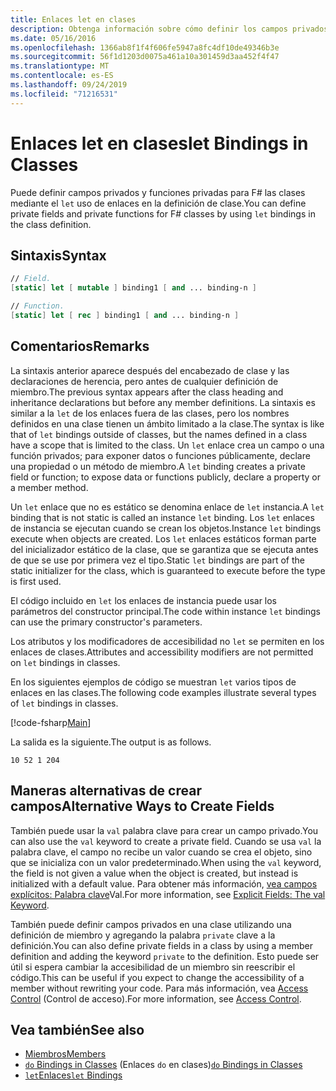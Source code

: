 ```yaml
---
title: Enlaces let en clases
description: Obtenga información sobre cómo definir los campos privados y las F# funciones privadas para las clases mediante los enlaces ' Let ' en la definición de clase.
ms.date: 05/16/2016
ms.openlocfilehash: 1366ab8f1f4f606fe5947a8fc4df10de49346b3e
ms.sourcegitcommit: 56f1d1203d0075a461a10a301459d3aa452f4f47
ms.translationtype: MT
ms.contentlocale: es-ES
ms.lasthandoff: 09/24/2019
ms.locfileid: "71216531"
---
```

# <a name="let-bindings-in-classes"></a><span data-ttu-id="a08e7-103">Enlaces let en clases</span><span class="sxs-lookup"><span data-stu-id="a08e7-103">let Bindings in Classes</span></span>

<span data-ttu-id="a08e7-104">Puede definir campos privados y funciones privadas para F# las clases mediante el `let` uso de enlaces en la definición de clase.</span><span class="sxs-lookup"><span data-stu-id="a08e7-104">You can define private fields and private functions for F# classes by using `let` bindings in the class definition.</span></span>

## <a name="syntax"></a><span data-ttu-id="a08e7-105">Sintaxis</span><span class="sxs-lookup"><span data-stu-id="a08e7-105">Syntax</span></span>

```fsharp
// Field.
[static] let [ mutable ] binding1 [ and ... binding-n ]

// Function.
[static] let [ rec ] binding1 [ and ... binding-n ]
```

## <a name="remarks"></a><span data-ttu-id="a08e7-106">Comentarios</span><span class="sxs-lookup"><span data-stu-id="a08e7-106">Remarks</span></span>

<span data-ttu-id="a08e7-107">La sintaxis anterior aparece después del encabezado de clase y las declaraciones de herencia, pero antes de cualquier definición de miembro.</span><span class="sxs-lookup"><span data-stu-id="a08e7-107">The previous syntax appears after the class heading and inheritance declarations but before any member definitions.</span></span> <span data-ttu-id="a08e7-108">La sintaxis es similar a la `let` de los enlaces fuera de las clases, pero los nombres definidos en una clase tienen un ámbito limitado a la clase.</span><span class="sxs-lookup"><span data-stu-id="a08e7-108">The syntax is like that of `let` bindings outside of classes, but the names defined in a class have a scope that is limited to the class.</span></span> <span data-ttu-id="a08e7-109">Un `let` enlace crea un campo o una función privados; para exponer datos o funciones públicamente, declare una propiedad o un método de miembro.</span><span class="sxs-lookup"><span data-stu-id="a08e7-109">A `let` binding creates a private field or function; to expose data or functions publicly, declare a property or a member method.</span></span>

<span data-ttu-id="a08e7-110">Un `let` enlace que no es estático se denomina enlace de `let` instancia.</span><span class="sxs-lookup"><span data-stu-id="a08e7-110">A `let` binding that is not static is called an instance `let` binding.</span></span> <span data-ttu-id="a08e7-111">Los `let` enlaces de instancia se ejecutan cuando se crean los objetos.</span><span class="sxs-lookup"><span data-stu-id="a08e7-111">Instance `let` bindings execute when objects are created.</span></span> <span data-ttu-id="a08e7-112">Los `let` enlaces estáticos forman parte del inicializador estático de la clase, que se garantiza que se ejecuta antes de que se use por primera vez el tipo.</span><span class="sxs-lookup"><span data-stu-id="a08e7-112">Static `let` bindings are part of the static initializer for the class, which is guaranteed to execute before the type is first used.</span></span>

<span data-ttu-id="a08e7-113">El código incluido en `let` los enlaces de instancia puede usar los parámetros del constructor principal.</span><span class="sxs-lookup"><span data-stu-id="a08e7-113">The code within instance `let` bindings can use the primary constructor's parameters.</span></span>

<span data-ttu-id="a08e7-114">Los atributos y los modificadores de accesibilidad no `let` se permiten en los enlaces de clases.</span><span class="sxs-lookup"><span data-stu-id="a08e7-114">Attributes and accessibility modifiers are not permitted on `let` bindings in classes.</span></span>

<span data-ttu-id="a08e7-115">En los siguientes ejemplos de código se muestran `let` varios tipos de enlaces en las clases.</span><span class="sxs-lookup"><span data-stu-id="a08e7-115">The following code examples illustrate several types of `let` bindings in classes.</span></span>

[!code-fsharp[Main](~/samples/snippets/fsharp/lang-ref-1/snippet3001.fs)]

<span data-ttu-id="a08e7-116">La salida es la siguiente.</span><span class="sxs-lookup"><span data-stu-id="a08e7-116">The output is as follows.</span></span>

```console
10 52 1 204
```

## <a name="alternative-ways-to-create-fields"></a><span data-ttu-id="a08e7-117">Maneras alternativas de crear campos</span><span class="sxs-lookup"><span data-stu-id="a08e7-117">Alternative Ways to Create Fields</span></span>

<span data-ttu-id="a08e7-118">También puede usar la `val` palabra clave para crear un campo privado.</span><span class="sxs-lookup"><span data-stu-id="a08e7-118">You can also use the `val` keyword to create a private field.</span></span> <span data-ttu-id="a08e7-119">Cuando se usa `val` la palabra clave, el campo no recibe un valor cuando se crea el objeto, sino que se inicializa con un valor predeterminado.</span><span class="sxs-lookup"><span data-stu-id="a08e7-119">When using the `val` keyword, the field is not given a value when the object is created, but instead is initialized with a default value.</span></span> <span data-ttu-id="a08e7-120">Para obtener más información, [vea campos explícitos: Palabra clave](explicit-fields-the-val-keyword.md)Val.</span><span class="sxs-lookup"><span data-stu-id="a08e7-120">For more information, see [Explicit Fields: The val Keyword](explicit-fields-the-val-keyword.md).</span></span>

<span data-ttu-id="a08e7-121">También puede definir campos privados en una clase utilizando una definición de miembro y agregando la palabra `private` clave a la definición.</span><span class="sxs-lookup"><span data-stu-id="a08e7-121">You can also define private fields in a class by using a member definition and adding the keyword `private` to the definition.</span></span> <span data-ttu-id="a08e7-122">Esto puede ser útil si espera cambiar la accesibilidad de un miembro sin reescribir el código.</span><span class="sxs-lookup"><span data-stu-id="a08e7-122">This can be useful if you expect to change the accessibility of a member without rewriting your code.</span></span> <span data-ttu-id="a08e7-123">Para más información, vea [Access Control](../access-control.md) (Control de acceso).</span><span class="sxs-lookup"><span data-stu-id="a08e7-123">For more information, see [Access Control](../access-control.md).</span></span>

## <a name="see-also"></a><span data-ttu-id="a08e7-124">Vea también</span><span class="sxs-lookup"><span data-stu-id="a08e7-124">See also</span></span>

- [<span data-ttu-id="a08e7-125">Miembros</span><span class="sxs-lookup"><span data-stu-id="a08e7-125">Members</span></span>](index.md)
- <span data-ttu-id="a08e7-126">[`do` Bindings in Classes](do-bindings-in-classes.md) (Enlaces `do` en clases)</span><span class="sxs-lookup"><span data-stu-id="a08e7-126">[`do` Bindings in Classes](do-bindings-in-classes.md)</span></span>
- [<span data-ttu-id="a08e7-127">`let`Enlaces</span><span class="sxs-lookup"><span data-stu-id="a08e7-127">`let` Bindings</span></span>](../functions/let-bindings.md)
